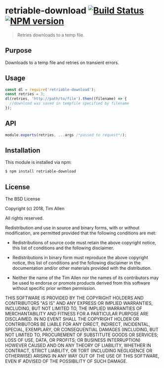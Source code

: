 # retriable-download [![Build Status](https://travis-ci.org/noblesamurai/retriable-download.svg?branch=master)](http://travis-ci.org/noblesamurai/retriable-download) [![NPM version](https://badge-me.herokuapp.com/api/npm/retriable-download.png)](http://badges.enytc.com/for/npm/retriable-download)

> Retries downloads to a temp file.

## Purpose
Downloads to a temp file and retries on transient errors.
## Usage

```js
const dl = require('retriable-download');
const retries = 3;
dl(retries, 'http://path/to/file').then((filename) => {
  //download was saved in tempfile specified by filename
});
```

## API

```js
module.exports(retries, ...args /*passed to request*/);
```

## Installation

This module is installed via npm:

``` bash
$ npm install retriable-download
```
## License

The BSD License

Copyright (c) 2018, Tim Allen

All rights reserved.

Redistribution and use in source and binary forms, with or without modification,
are permitted provided that the following conditions are met:

* Redistributions of source code must retain the above copyright notice, this
  list of conditions and the following disclaimer.

* Redistributions in binary form must reproduce the above copyright notice, this
  list of conditions and the following disclaimer in the documentation and/or
  other materials provided with the distribution.

* Neither the name of the Tim Allen nor the names of its
  contributors may be used to endorse or promote products derived from
  this software without specific prior written permission.

THIS SOFTWARE IS PROVIDED BY THE COPYRIGHT HOLDERS AND CONTRIBUTORS "AS IS" AND
ANY EXPRESS OR IMPLIED WARRANTIES, INCLUDING, BUT NOT LIMITED TO, THE IMPLIED
WARRANTIES OF MERCHANTABILITY AND FITNESS FOR A PARTICULAR PURPOSE ARE
DISCLAIMED. IN NO EVENT SHALL THE COPYRIGHT HOLDER OR CONTRIBUTORS BE LIABLE FOR
ANY DIRECT, INDIRECT, INCIDENTAL, SPECIAL, EXEMPLARY, OR CONSEQUENTIAL DAMAGES
(INCLUDING, BUT NOT LIMITED TO, PROCUREMENT OF SUBSTITUTE GOODS OR SERVICES;
LOSS OF USE, DATA, OR PROFITS; OR BUSINESS INTERRUPTION) HOWEVER CAUSED AND ON
ANY THEORY OF LIABILITY, WHETHER IN CONTRACT, STRICT LIABILITY, OR TORT
(INCLUDING NEGLIGENCE OR OTHERWISE) ARISING IN ANY WAY OUT OF THE USE OF THIS
SOFTWARE, EVEN IF ADVISED OF THE POSSIBILITY OF SUCH DAMAGE.

